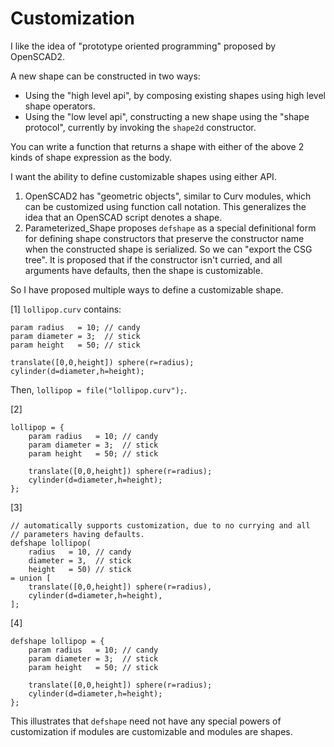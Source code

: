 # Customization

I like the idea of "prototype oriented programming" proposed by OpenSCAD2.

A new shape can be constructed in two ways:
 * Using the "high level api", by composing existing shapes using high level
   shape operators.
 * Using the "low level api", constructing a new shape using the "shape
   protocol", currently by invoking the `shape2d` constructor.

You can write a function that returns a shape with either of the above
2 kinds of shape expression as the body.

I want the ability to define customizable shapes using either API.

 1. OpenSCAD2 has "geometric objects", similar to Curv modules,
    which can be customized using function call notation.
    This generalizes the idea that an OpenSCAD script denotes a shape.
 2. Parameterized_Shape proposes `defshape` as a special definitional form
    for defining shape constructors that preserve the constructor name when
    the constructed shape is serialized. So we can "export the CSG tree".
    It is proposed that if the constructor isn't curried, and all arguments
    have defaults, then the shape is customizable.

So I have proposed multiple ways to define a customizable shape.

[1] `lollipop.curv` contains:
```
param radius   = 10; // candy
param diameter = 3;  // stick
param height   = 50; // stick

translate([0,0,height]) sphere(r=radius);
cylinder(d=diameter,h=height);
```
Then, `lollipop = file("lollipop.curv");`.

[2]
```
lollipop = {
    param radius   = 10; // candy
    param diameter = 3;  // stick
    param height   = 50; // stick

    translate([0,0,height]) sphere(r=radius);
    cylinder(d=diameter,h=height);
};
```

[3]
```
// automatically supports customization, due to no currying and all
// parameters having defaults.
defshape lollipop(
    radius   = 10, // candy
    diameter = 3,  // stick
    height   = 50) // stick
= union [
    translate([0,0,height]) sphere(r=radius),
    cylinder(d=diameter,h=height),
];
```

[4]
```
defshape lollipop = {
    param radius   = 10; // candy
    param diameter = 3;  // stick
    param height   = 50; // stick

    translate([0,0,height]) sphere(r=radius);
    cylinder(d=diameter,h=height);
};
```
This illustrates that `defshape` need not have any special powers of
customization if modules are customizable and modules are shapes.
